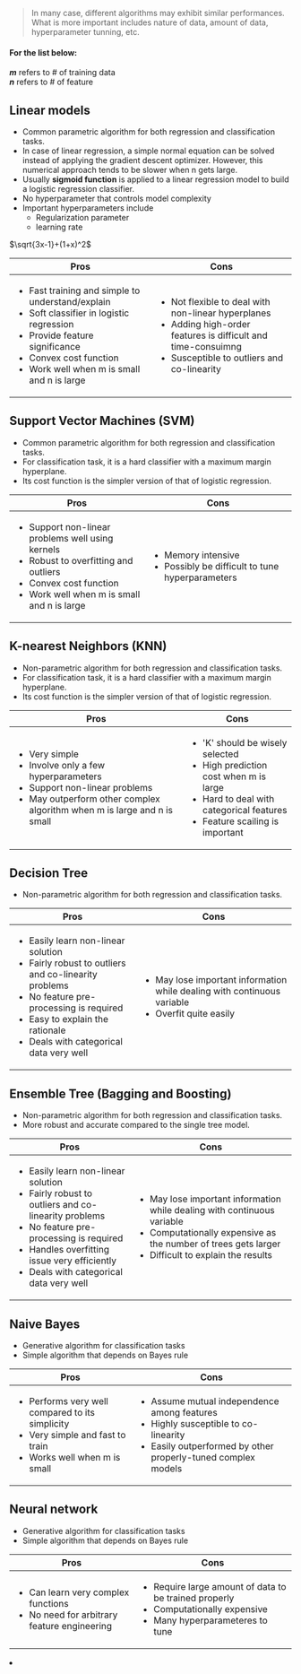 >In many case, different algorithms may exhibit similar performances. What is more important includes nature of data, amount of data, hyperparameter tunning, etc.

#### For the list below:
**_m_** refers to # of training data<br>
**_n_** refers to # of feature

## Linear models
* Common parametric algorithm for both regression and classification tasks.
* In case of linear regression, a simple normal equation can be solved instead of applying the gradient descent optimizer. However, this numerical approach tends to be slower when n gets large.
* Usually **sigmoid function** is applied to a linear regression model to build a logistic regression classifier.
* No hyperparameter that controls model complexity 
* Important hyperparameters include
  * Regularization parameter
  * learning rate
  
$\sqrt{3x-1}+(1+x)^2$

| Pros | Cons |
| ------ | ------ |
| <ul><li>Fast training and simple to understand/explain</li><li>Soft classifier in logistic regression</li><li>Provide feature significance</li><li>Convex cost function</li><li>Work well when m is small and n is large</li></ul> | <ul><li>Not flexible to deal with non-linear hyperplanes</li><li>Adding high-order features is difficult and time-consuimng</li><li>Susceptible to outliers and co-linearity</li></ul>|

## Support Vector Machines (SVM)
* Common parametric algorithm for both regression and classification tasks.
* For classification task, it is a hard classifier with a maximum margin hyperplane.
* Its cost function is the simpler version of that of logistic regression.

| Pros | Cons |
| ------ | ------ |
| <ul><li>Support non-linear problems well using kernels</li><li>Robust to overfitting and outliers</li><li>Convex cost function</li><li>Work well when m is small and n is large</li></ul> | <ul><li>Memory intensive</li><li>Possibly be difficult to tune hyperparameters</li></ul>|

## K-nearest Neighbors (KNN)
* Non-parametric algorithm for both regression and classification tasks.
* For classification task, it is a hard classifier with a maximum margin hyperplane.
* Its cost function is the simpler version of that of logistic regression.

| Pros | Cons |
| ------ | ------ |
| <ul><li>Very simple</li><li>Involve only a few hyperparameters</li><li>Support non-linear problems</li><li>May outperform other complex algorithm when m is large and n is small</li></ul> | <ul><li>'K' should be wisely selected</li><li>High prediction cost when m is large</li><li>Hard to deal with categorical features</li><li>Feature scailing is important</li></ul>|

## Decision Tree
* Non-parametric algorithm for both regression and classification tasks.

| Pros | Cons |
| ------ | ------ |
| <ul><li>Easily learn non-linear solution</li><li>Fairly robust to outliers and co-linearity problems</li><li>No feature pre-processing is required</li><li>Easy to explain the rationale</li><li>Deals with categorical data very well</li></ul> | <ul><li>May lose important information while dealing with continuous variable</li><li>Overfit quite easily</li></ul>|

## Ensemble Tree (Bagging and Boosting)
* Non-parametric algorithm for both regression and classification tasks.
* More robust and accurate compared to the single tree model.

| Pros | Cons |
| ------ | ------ |
| <ul><li>Easily learn non-linear solution</li><li>Fairly robust to outliers and co-linearity problems</li><li>No feature pre-processing is required</li><li>Handles overfitting issue very efficiently</li><li>Deals with categorical data very well</li></ul> | <ul><li>May lose important information while dealing with continuous variable</li><li>Computationally expensive as the number of trees gets larger</li><li>Difficult to explain the results</li></ul>|

## Naive Bayes
* Generative algorithm for classification tasks
* Simple algorithm that depends on Bayes rule

| Pros | Cons |
| ------ | ------ |
| <ul><li>Performs very well compared to its simplicity</li><li>Very simple and fast to train</li><li>Works well when m is small</li></ul> | <ul><li>Assume mutual independence among features</li><li>Highly susceptible to co-linearity</li><li>Easily outperformed by other properly-tuned complex models</li></ul>|

## Neural network
* Generative algorithm for classification tasks
* Simple algorithm that depends on Bayes rule

| Pros | Cons |
| ------ | ------ |
| <ul><li>Can learn very complex functions</li><li>No need for arbitrary feature engineering</li></ul> | <ul><li>Require large amount of data to be trained properly</li><li>Computationally expensive</li><li>Many hyperparameteres to tune</li></ul>|
<li></li>

